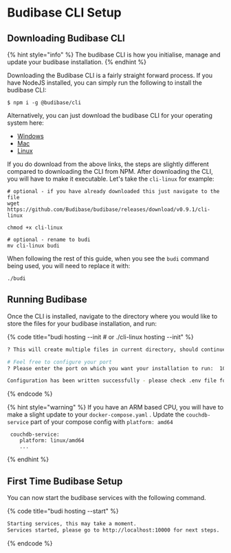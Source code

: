 # Budibase CLI Setup

## Downloading Budibase CLI

{% hint style="info" %}
The budibase CLI is how you initialise, manage and update your budibase installation.
{% endhint %}

Downloading the Budibase CLI is a fairly straight forward process. If you have NodeJS installed, you can simply run the following to install the budibase CLI:

```
$ npm i -g @budibase/cli
```

Alternatively, you can just download the budibase CLI for your operating system here:

* [Windows](https://github.com/Budibase/budibase/releases/download/v0.9.1/cli-win.exe)
* [Mac](https://github.com/Budibase/budibase/releases/download/v0.9.1/cli-macos)
* [Linux](https://github.com/Budibase/budibase/releases/download/v0.9.1/cli-linux)

If you do download from the above links, the steps are slightly different compared to downloading the CLI from NPM. After downloading the CLI, you will have to make it executable. Let's take the `cli-linux` for example:

```
# optional - if you have already downloaded this just navigate to the file
wget https://github.com/Budibase/budibase/releases/download/v0.9.1/cli-linux

chmod +x cli-linux

# optional - rename to budi
mv cli-linux budi
```

When following the rest of this guide, when you see the `budi` command being used, you will need to replace it with:

```
./budi
```

## Running Budibase

Once the CLI is installed, navigate to the directory where you would like to store the files for your budibase installation, and run:

{% code title="budi hosting --init \# or ./cli-linux hosting --init" %}
```bash
? This will create multiple files in current directory, should continue? Yes

# Feel free to configure your port
? Please enter the port on which you want your installation to run:  10000

Configuration has been written successfully - please check .env file for more details.
```
{% endcode %}

{% hint style="warning" %}
If you have an ARM based CPU, you will have to make a slight update to your `docker-compose.yaml` . Update the `couchdb-service` part of your compose config with `platform: amd64`

```text
 couchdb-service:
    platform: linux/amd64
    ...
```
{% endhint %}

## First Time Budibase Setup

You can now start the budibase services with the following command.

{% code title="budi hosting --start" %}
```bash
Starting services, this may take a moment.
Services started, please go to http://localhost:10000 for next steps.
```
{% endcode %}


